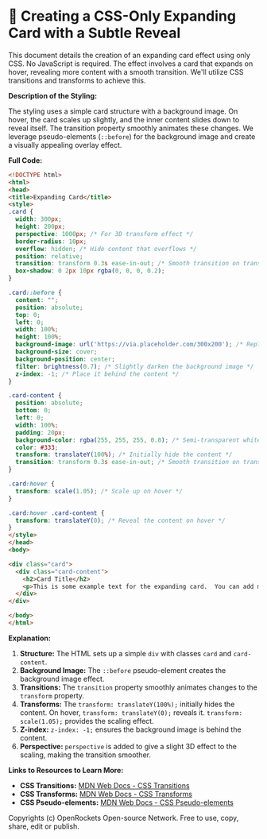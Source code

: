 # 🐞 Creating a CSS-Only Expanding Card with a Subtle Reveal


This document details the creation of an expanding card effect using only CSS.  No JavaScript is required. The effect involves a card that expands on hover, revealing more content with a smooth transition.  We'll utilize CSS transitions and transforms to achieve this.

**Description of the Styling:**

The styling uses a simple card structure with a background image. On hover, the card scales up slightly, and the inner content slides down to reveal itself.  The transition property smoothly animates these changes.  We leverage pseudo-elements (`::before`) for the background image and create a visually appealing overlay effect.


**Full Code:**

```html
<!DOCTYPE html>
<html>
<head>
<title>Expanding Card</title>
<style>
.card {
  width: 300px;
  height: 200px;
  perspective: 1000px; /* For 3D transform effect */
  border-radius: 10px;
  overflow: hidden; /* Hide content that overflows */
  position: relative;
  transition: transform 0.3s ease-in-out; /* Smooth transition on transform changes */
  box-shadow: 0 2px 10px rgba(0, 0, 0, 0.2);
}

.card::before {
  content: "";
  position: absolute;
  top: 0;
  left: 0;
  width: 100%;
  height: 100%;
  background-image: url('https://via.placeholder.com/300x200'); /* Replace with your image */
  background-size: cover;
  background-position: center;
  filter: brightness(0.7); /* Slightly darken the background image */
  z-index: -1; /* Place it behind the content */
}

.card-content {
  position: absolute;
  bottom: 0;
  left: 0;
  width: 100%;
  padding: 20px;
  background-color: rgba(255, 255, 255, 0.8); /* Semi-transparent white background */
  color: #333;
  transform: translateY(100%); /* Initially hide the content */
  transition: transform 0.3s ease-in-out; /* Smooth transition on transform changes */
}

.card:hover {
  transform: scale(1.05); /* Scale up on hover */
}

.card:hover .card-content {
  transform: translateY(0); /* Reveal the content on hover */
}
</style>
</head>
<body>

<div class="card">
  <div class="card-content">
    <h2>Card Title</h2>
    <p>This is some example text for the expanding card.  You can add more content here as needed.</p>
  </div>
</div>

</body>
</html>
```

**Explanation:**

1. **Structure:**  The HTML sets up a simple `div` with classes `card` and `card-content`.
2. **Background Image:** The `::before` pseudo-element creates the background image effect.
3. **Transitions:**  The `transition` property smoothly animates changes to the `transform` property.
4. **Transforms:** The `transform: translateY(100%);` initially hides the content.  On hover, `transform: translateY(0);` reveals it.  `transform: scale(1.05);` provides the scaling effect.
5. **Z-index:**  `z-index: -1;` ensures the background image is behind the content.
6. **Perspective:**  `perspective` is added to give a slight 3D effect to the scaling, making the transition smoother.


**Links to Resources to Learn More:**

* **CSS Transitions:** [MDN Web Docs - CSS Transitions](https://developer.mozilla.org/en-US/docs/Web/CSS/transition)
* **CSS Transforms:** [MDN Web Docs - CSS Transforms](https://developer.mozilla.org/en-US/docs/Web/CSS/transform)
* **CSS Pseudo-elements:** [MDN Web Docs - CSS Pseudo-elements](https://developer.mozilla.org/en-US/docs/Web/CSS/Pseudo-elements)


Copyrights (c) OpenRockets Open-source Network. Free to use, copy, share, edit or publish.

